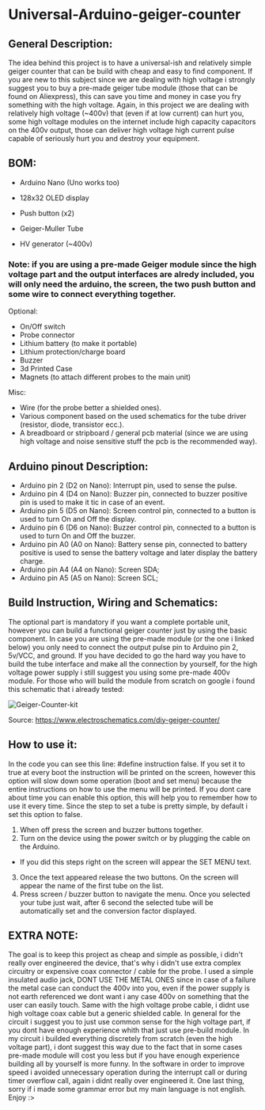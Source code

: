 # Universal-Arduino-geiger-counter

## General Description:

The idea behind this project is to have a universal-ish and relatively simple geiger counter that can be build with cheap and easy to find component. If you are new to this subject since we are dealing with high voltage i strongly suggest you to buy a pre-made geiger tube module (those that can be found on Aliexpress), this can save you time and money in case you fry something with the high voltage. Again, in this project we are dealing with relatively high voltage (~400v) that (even if at low current) can hurt you, some high voltage modules on the internet include high capacity capacitors on the 400v output, those can deliver high voltage high current pulse capable of seriously hurt you and destroy your equipment. 



## BOM:

- Arduino Nano (Uno works too)

- 128x32 OLED display
- Push button (x2) 
- Geiger-Muller Tube
- HV generator (~400v)

### Note: if you are using a pre-made Geiger module since the high voltage part and the output interfaces are alredy included, you will only need the arduino, the screen, the two push button and some wire to connect everything together.


 Optional:
- On/Off switch
- Probe connector
- Lithium battery (to make it portable)
- Lithium protection/charge board
- Buzzer
- 3d Printed Case
- Magnets (to attach different probes to the main unit)


Misc:
- Wire (for the probe better a shielded ones).
- Various component based on the used schematics for the tube driver (resistor, diode, transistor ecc.).
- A breadboard or stripboard / general pcb material (since we are using high voltage and noise sensitive stuff the pcb is the recommended way).

## Arduino pinout Description:

- Arduino pin 2 (D2 on Nano): Interrupt pin, used to sense the pulse.
- Arduino pin 4 (D4 on Nano): Buzzer pin, connected to buzzer positive pin is used to make it tic in case of an event.
- Arduino pin 5 (D5 on Nano): Screen control pin, connected to a button is used to turn On and Off the display.
- Arduino pin 6 (D6 on Nano): Buzzer control pin, connected to a button is used to turn On and Off the buzzer.
- Arduino pin A0 (A0 on Nano): Battery sense pin, connected to battery positive is used to sense the battery voltage and later display the battery charge.
- Arduino pin A4 (A4 on Nano): Screen SDA;
- Arduino pin A5 (A5 on Nano): Screen SCL;


## Build Instruction, Wiring and Schematics:

The optional part is mandatory if you want a complete portable unit, however you can build a functional geiger counter just by using the basic component. In case you are using the pre-made module (or the one i linked below) you only need to connect the output pulse pin to Arduino pin 2, 5v/VCC, and ground. If you have decided to go the hard way you have to build the tube interface and make all the connection by yourself, for the high voltage power supply i still suggest you using some pre-made 400v module. For those who will build the module from scratch on google i found this schematic that i already tested: 

![Geiger-Counter-kit](https://user-images.githubusercontent.com/17268735/188287614-a6f1a719-df5a-466f-b613-65c30b21cc44.png)

Source: https://www.electroschematics.com/diy-geiger-counter/


## How to use it:
 
In the code you can see this line: #define instruction false. If you set it to true at every boot the instruction will be printed on the screen, however this option will slow down some operation (boot and set menu) because the entire instructions on how to use the menu will be printed. If you dont care about time you can enable this option, this will help you to remember how to use it every time. Since the step to set a tube is pretty simple, by default i set this option to false. 

1) When off press the screen and buzzer buttons together.
2) Turn on the device using the power switch or by plugging the cable on the Arduino.
- If you did this steps right on the screen will appear the SET MENU text.
3) Once the text appeared release the two buttons. On the screen will appear the name of the first tube on the list.
4) Press screen / buzzer button to navigate the menu. Once you selected your tube just wait, after 6 second the selected tube will be automatically set and the conversion factor displayed.

## EXTRA NOTE:
The goal is to keep this project as cheap and simple as possible, i didn't really over engineered the device, that's why i didn't use extra complex circuitry or expensive coax connector / cable for the probe. I used a simple insulated audio jack, DONT USE THE METAL ONES since in case of a failure the metal case can conduct the 400v into you, even if the power supply is not earth referenced  we dont want i any case 400v on something that the user can easily touch. Same with the high voltage probe cable, i didnt use high voltage coax cable but a generic shielded cable. In general for the circuit i suggest you to just use common sense for the high voltage part, if you dont have enough experience whith that just use pre-build module. In my circuit i builded everything discretely from scratch (even the high voltage part), i dont suggest this way due to the fact that in some cases pre-made module will cost you less but if you have enough experience building all by yourself is more funny. In the software in order to improve speed i avoided unnecessary operation during the interrupt call or during timer overflow call, again i didnt really over engineered it. One last thing, sorry if i made some grammar error but my main language is not english. Enjoy :> 


